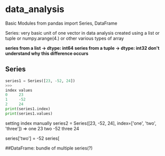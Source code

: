 # data_analysis

Basic Modules
from pandas import Series, DataFrame

Series: very basic unit of one vector in data analysis
created using a list or tuple or numpy.arange(4.) or other various types of array

**series from a list -> dtype: int64
  series from a tuple -> dtype: int32
don't understand why this difference occurs**


## Series
```python
series1 = Series([23, -52, 24])
>>>
index values
0     23
1     -52
2     24
print(series1.index)
print(series1.values)
```

setting index manually
series2 = Series([23, -52, 24], index=['one', 'two', 'three'])
=>
one   23
two   -52
three 24

series['two'] = -52
series[

##DataFrame: bundle of multiple series(?)

